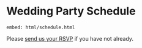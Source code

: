 # Wedding Party Schedule

`embed: html/schedule.html`

Please [send us your RSVP](/rsvp) if you have not already.
